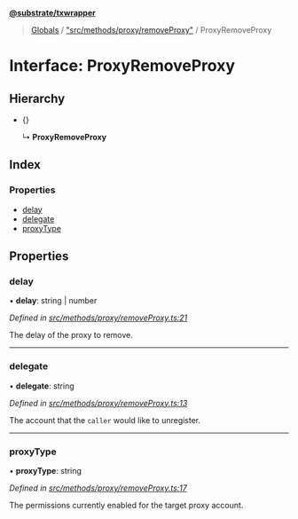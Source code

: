 **[@substrate/txwrapper](../README.md)**

> [Globals](../globals.md) / ["src/methods/proxy/removeProxy"](../modules/_src_methods_proxy_removeproxy_.md) / ProxyRemoveProxy

# Interface: ProxyRemoveProxy

## Hierarchy

* {}

  ↳ **ProxyRemoveProxy**

## Index

### Properties

* [delay](_src_methods_proxy_removeproxy_.proxyremoveproxy.md#delay)
* [delegate](_src_methods_proxy_removeproxy_.proxyremoveproxy.md#delegate)
* [proxyType](_src_methods_proxy_removeproxy_.proxyremoveproxy.md#proxytype)

## Properties

### delay

•  **delay**: string \| number

*Defined in [src/methods/proxy/removeProxy.ts:21](https://github.com/paritytech/txwrapper/blob/f8d9b6f/src/methods/proxy/removeProxy.ts#L21)*

The delay of the proxy to remove.

___

### delegate

•  **delegate**: string

*Defined in [src/methods/proxy/removeProxy.ts:13](https://github.com/paritytech/txwrapper/blob/f8d9b6f/src/methods/proxy/removeProxy.ts#L13)*

The account that the `caller` would like to unregister.

___

### proxyType

•  **proxyType**: string

*Defined in [src/methods/proxy/removeProxy.ts:17](https://github.com/paritytech/txwrapper/blob/f8d9b6f/src/methods/proxy/removeProxy.ts#L17)*

The permissions currently enabled for the target proxy account.
